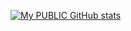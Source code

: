 [![My PUBLIC GitHub stats](https://github-readme-stats.vercel.app/api?username=gogetron)](https://github.com/gogetron/github-readme-stats)

